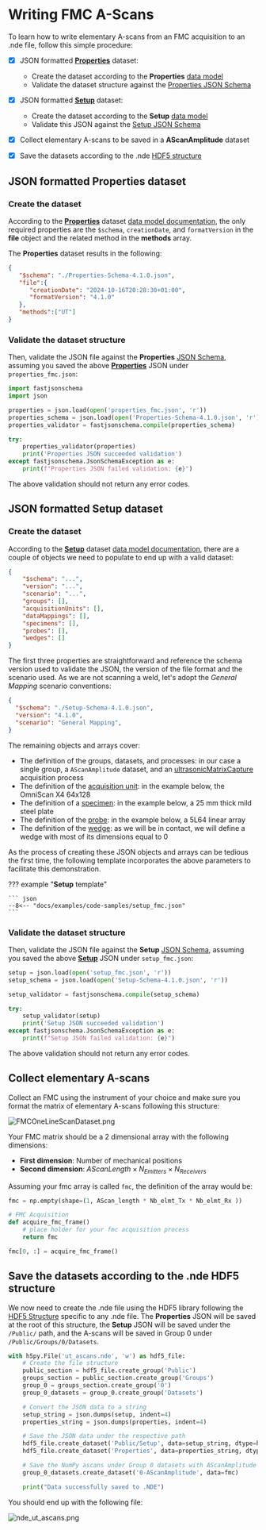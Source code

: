 # Writing FMC A-Scans

To learn how to write elementary A-scans from an FMC acquisition to an .nde file, follow this simple procedure: 

- [x] JSON formatted [**Properties**](../../json-metadata/properties/index.md) dataset:
    - Create the dataset according to the **Properties** [data model](../../json-metadata/properties/data-model.md)
    - Validate the dataset structure against the [Properties JSON Schema](../../json-metadata/properties/schema_doc.md)
- [x] JSON formatted [**Setup**](../../json-metadata/setup/index.md) dataset:
    - Create the dataset according to the **Setup** [data model](../../json-metadata/setup/data-model/index.md)
    - Validate this JSON against the [Setup JSON Schema](../../json-metadata/setup/schema_doc.md)
- [x] Collect elementary A-scans to be saved in a **AScanAmplitude** dataset
- [x] Save the datasets according to the .nde [HDF5 structure](../../hdf5-structure/index.md)


## JSON formatted **Properties** dataset

### Create the dataset

According to the [**Properties**](../../json-metadata/properties/index.md) dataset [data model documentation](../../json-metadata/properties/data-model.md), the only required properties are the `$schema`,  `creationDate`, and `formatVersion` in the **file** object and the related method in the **methods** array. 

The **Properties** dataset results in the following: 

``` json
{
   "$schema": "./Properties-Schema-4.1.0.json",
   "file":{
      "creationDate": "2024-10-16T20:28:30+01:00",
      "formatVersion": "4.1.0"
   },
   "methods":["UT"]
}
```

### Validate the dataset structure

Then, validate the JSON file against the **Properties** [JSON Schema](../../json-metadata/properties/schema_doc.md), assuming you saved the above [**Properties**](../../json-metadata/properties/index.md) JSON under `properties_fmc.json`: 

``` python
import fastjsonschema
import json

properties = json.load(open('properties_fmc.json', 'r'))
properties_schema = json.load(open('Properties-Schema-4.1.0.json', 'r'))
properties_validator = fastjsonschema.compile(properties_schema)

try:
    properties_validator(properties)
    print('Properties JSON succeeded validation')
except fastjsonschema.JsonSchemaException as e:
    print(f"Properties JSON failed validation: {e}")
```

The above validation should not return any error codes. 

## JSON formatted **Setup** dataset

### Create the dataset

According to the [**Setup**](../../json-metadata/setup/index.md) dataset [data model documentation](../../json-metadata/setup/data-model/index.md), there are a couple of objects we need to populate to end up with a valid dataset: 

``` json
{
    "$schema": "...",
    "version": "...",
    "scenario": "...",
    "groups": [],
    "acquisitionUnits": [],
    "dataMappings": [],
    "specimens": [],
    "probes": [],
    "wedges": []
}
```

The first three properties are straightforward and reference the schema version used to validate the JSON, the version of the file format and the scenario used. As we are not scanning a weld, let's adopt the *General Mapping* scenario conventions: 

``` json
{
  "$schema": "./Setup-Schema-4.1.0.json",
  "version": "4.1.0",
  "scenario": "General Mapping",
}
```

The remaining objects and arrays cover: 

- The definition of the groups, datasets, and processes: in our case a single group, a `AScanAmplitude` dataset, and an [ultrasonicMatrixCapture](../../json-metadata/setup/data-model/groups/processes/ultrasonicMatrixCapture.md) acquisition process
- The definition of the [acquisition unit](../../json-metadata/setup/data-model/acquisition-units.md): in the example below, the OmniScan X4 64x128
- The definition of a [specimen](../../json-metadata/setup/data-model/specimens.md): in the example below,  a 25 mm thick mild steel plate 
- The definition of the [probe](../../json-metadata/setup/data-model/probes.md): in the example below, a 5L64 linear array
- The definition of the [wedge](../../json-metadata/setup/data-model/wedges.md): as we will be in contact, we will define a wedge with most of its dimensions equal to 0

As the process of creating these JSON objects and arrays can be tedious the first time, the following template incorporates the above parameters to facilitate this demonstration.

??? example "**Setup** template"

    ``` json
    --8<-- "docs/examples/code-samples/setup_fmc.json"
    ```

### Validate the dataset structure

Then, validate the JSON file against the **Setup** [JSON Schema](../../json-metadata/setup/schema_doc.md), assuming you saved the above [**Setup**](../../json-metadata/setup/index.md) JSON under `setup_fmc.json`: 

``` python
setup = json.load(open('setup_fmc.json', 'r'))
setup_schema = json.load(open('Setup-Schema-4.1.0.json', 'r'))

setup_validator = fastjsonschema.compile(setup_schema)

try:
    setup_validator(setup)
    print('Setup JSON succeeded validation')
except fastjsonschema.JsonSchemaException as e:
    print(f"Setup JSON failed validation: {e}")
```

The above validation should not return any error codes. 

## Collect elementary A-scans

Collect an FMC using the instrument of your choice and make sure you format the matrix of elementary A-scans following this structure: 

![FMCOneLineScanDataset.png](../../assets/images/json-metadata/setup/data-model/groups/datasets/FMCOneLineScanDataset.png)

Your FMC matrix should be a 2 dimensional array with the following dimensions:

- **First dimension**: Number of mechanical positions
- **Second dimension**: $AScanLength \times N_{Emitters} \times N_{Receivers}$

Assuming your fmc array is called `fmc`, the definition of the array would be:

``` python
fmc = np.empty(shape=(1, AScan_length * Nb_elmt_Tx * Nb_elmt_Rx ))

# FMC Acquisition
def acquire_fmc_frame()
    # place holder for your fmc acquisition process
    return fmc 

fmc[0, :] = acquire_fmc_frame()
```

## Save the datasets according to the .nde HDF5 structure

We now need to create the .nde file using the HDF5 library following the [HDF5 Structure](../../hdf5-structure/index.md) specific to any .nde file. The **Properties** JSON will be saved at the root of this structure, the **Setup** JSON will be saved under the `/Public/` path, and the A-scans will be saved in Group 0 under `/Public/Groups/0/Datasets`. 

``` python 
with h5py.File('ut_ascans.nde', 'w') as hdf5_file:
    # Create the file structure
    public_section = hdf5_file.create_group('Public')
    groups_section = public_section.create_group('Groups')
    group_0 = groups_section.create_group('0')
    group_0_datasets = group_0.create_group('Datasets')

    # Convert the JSON data to a string
    setup_string = json.dumps(setup, indent=4)
    properties_string = json.dumps(properties, indent=4)

    # Save the JSON data under the respective path
    hdf5_file.create_dataset('Public/Setup', data=setup_string, dtype=h5py.string_dtype('utf-8', len(setup_string)))
    hdf5_file.create_dataset('Properties', data=properties_string, dtype=h5py.string_dtype('utf-8', len(properties_string)))

    # Save the NumPy ascans under Group 0 datasets with AScanAmplitude DataClass
    group_0_datasets.create_dataset('0-AScanAmplitude', data=fmc)

    print("Data successfully saved to .NDE")
```

You should end up with the following file:

![nde_ut_ascans.png](../../assets/images/examples/code-samples/nde_fmc_ascans.png)





